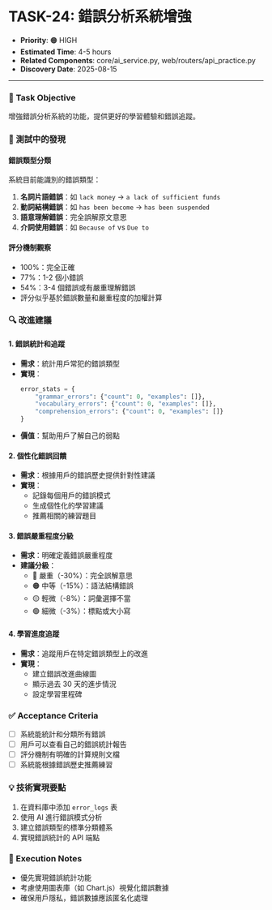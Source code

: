 # TASK-24: 錯誤分析系統增強

- **Priority**: 🟠 HIGH  
- **Estimated Time**: 4-5 hours
- **Related Components**: core/ai_service.py, web/routers/api_practice.py
- **Discovery Date**: 2025-08-15

---

### 🎯 Task Objective
增強錯誤分析系統的功能，提供更好的學習體驗和錯誤追蹤。

### 📝 測試中的發現

#### 錯誤類型分類
系統目前能識別的錯誤類型：
1. **名詞片語錯誤**：如 `lack money` → `a lack of sufficient funds`
2. **動詞結構錯誤**：如 `has been become` → `has been suspended`
3. **語意理解錯誤**：完全誤解原文意思
4. **介詞使用錯誤**：如 `Because of` vs `Due to`

#### 評分機制觀察
- 100%：完全正確
- 77%：1-2 個小錯誤
- 54%：3-4 個錯誤或有嚴重理解錯誤
- 評分似乎基於錯誤數量和嚴重程度的加權計算

### 🔍 改進建議

#### 1. 錯誤統計和追蹤
- **需求**：統計用戶常犯的錯誤類型
- **實現**：
  ```python
  error_stats = {
      "grammar_errors": {"count": 0, "examples": []},
      "vocabulary_errors": {"count": 0, "examples": []},
      "comprehension_errors": {"count": 0, "examples": []}
  }
  ```
- **價值**：幫助用戶了解自己的弱點

#### 2. 個性化錯誤回饋
- **需求**：根據用戶的錯誤歷史提供針對性建議
- **實現**：
  - 記錄每個用戶的錯誤模式
  - 生成個性化的學習建議
  - 推薦相關的練習題目

#### 3. 錯誤嚴重程度分級
- **需求**：明確定義錯誤嚴重程度
- **建議分級**：
  - 🔴 嚴重（-30%）：完全誤解意思
  - 🟠 中等（-15%）：語法結構錯誤
  - 🟡 輕微（-8%）：詞彙選擇不當
  - 🟢 細微（-3%）：標點或大小寫

#### 4. 學習進度追蹤
- **需求**：追蹤用戶在特定錯誤類型上的改進
- **實現**：
  - 建立錯誤改進曲線圖
  - 顯示過去 30 天的進步情況
  - 設定學習里程碑

### ✅ Acceptance Criteria
- [ ] 系統能統計和分類所有錯誤
- [ ] 用戶可以查看自己的錯誤統計報告
- [ ] 評分機制有明確的計算規則文檔
- [ ] 系統能根據錯誤歷史推薦練習

### 💡 技術實現要點
1. 在資料庫中添加 `error_logs` 表
2. 使用 AI 進行錯誤模式分析
3. 建立錯誤類型的標準分類體系
4. 實現錯誤統計的 API 端點

### 📝 Execution Notes
- 優先實現錯誤統計功能
- 考慮使用圖表庫（如 Chart.js）視覺化錯誤數據
- 確保用戶隱私，錯誤數據應該匿名化處理